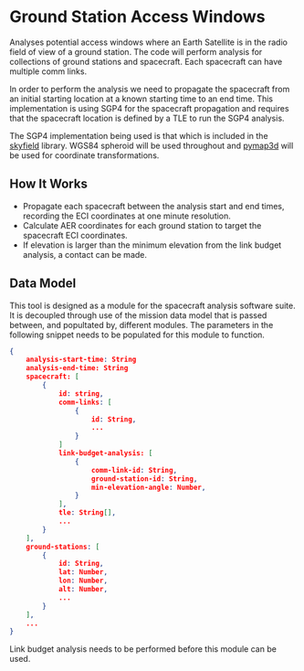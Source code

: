 # Ground Station Access Windows

Analyses potential access windows where an Earth Satellite is in the radio field of view of a ground station. The code will perform analysis for collections of ground stations and spacecraft. Each spacecraft can have multiple comm links.

In order to perform the analysis we need to propagate the spacecraft from an initial starting location at a known starting time to an end time. This implementation is using SGP4 for the spacecraft propagation and requires that the spacecraft location is defined by a TLE to run the SGP4 analysis.

The SGP4 implementation being used is that which is included in the [skyfield](https://github.com/skyfielders/python-skyfield) library. WGS84 spheroid will be used throughout and [pymap3d](https://pypi.org/project/pymap3d/) will be used for coordinate transformations.

## How It Works

* Propagate each spacecraft between the analysis start and end times, recording the ECI coordinates at one minute resolution.
* Calculate AER coordinates for each ground station to target the spacecraft ECI coordinates.
* If elevation is larger than the minimum elevation from the link budget analysis, a contact can be made.


## Data Model

This tool is designed as a module for the spacecraft analysis software suite. It is decoupled through use of the mission data model that is passed between, and popultated by, different modules. The parameters in the following snippet needs to be populated for this module to function.

```json
{
    analysis-start-time: String
    analysis-end-time: String
    spacecraft: [
        {
            id: string,
            comm-links: [
                {
                    id: String,
                    ...
                }
            ]
            link-budget-analysis: [
                {
                    comm-link-id: String,
                    ground-station-id: String,
                    min-elevation-angle: Number,
                }
            ],
            tle: String[],
            ...
        }
    ],
    ground-stations: [
        {
            id: String,
            lat: Number,
            lon: Number,
            alt: Number,
            ...
        }
    ],
    ...
}
```

Link budget analysis needs to be performed before this module can be used.
